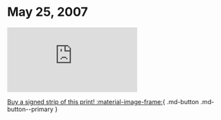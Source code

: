 # May 25, 2007

![](https://www.achewood.com/comic.php?date=05252007)

[Buy a signed strip of this print! :material-image-frame:](https://achewood-holiday-pop-up.myshopify.com/products/strip#05282007){ .md-button .md-button--primary }
